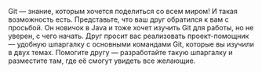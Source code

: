 Git — знание, которым хочется поделиться со всем миром! И такая возможность есть. Представьте, что ваш друг обратился к вам с просьбой. Он новичок в Java и тоже хочет изучить Git для работы, но не уверен, с чего начать.
Друг просит вас реализовать проект-помощник — удобную шпаргалку с основными командами Git, которые вы изучили в двух темах. Помогите другу — разработайте такую шпаргалку и разместите там, где её смогут увидеть все желающие.